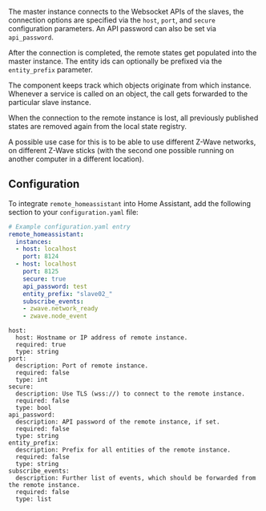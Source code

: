 The master instance connects to the Websocket APIs of the slaves, the connection options are specified via the `host`, `port`, and `secure` configuration parameters. An API password can also be set via `api_password`.

After the connection is completed, the remote states get populated into the master instance.
The entity ids can optionally be prefixed via the `entity_prefix` parameter.

The component keeps track which objects originate from which instance. Whenever a service is called on an object, the call gets forwarded to the particular slave instance.

When the connection to the remote instance is lost, all previously published states are removed again from the local state registry.

A possible use case for this is to be able to use different Z-Wave networks, on different Z-Wave sticks (with the second one possible running on another computer in a different location).

## Configuration 

To integrate `remote_homeassistant` into Home Assistant, add the following section to your `configuration.yaml` file:

```yaml
# Example configuration.yaml entry
remote_homeassistant:
  instances:
  - host: localhost
    port: 8124
  - host: localhost
    port: 8125
    secure: true
    api_password: test
    entity_prefix: "slave02_"
    subscribe_events:
    - zwave.network_ready
    - zwave.node_event
```

```
host:
  host: Hostname or IP address of remote instance.
  required: true
  type: string
port:
  description: Port of remote instance.
  required: false
  type: int
secure:
  description: Use TLS (wss://) to connect to the remote instance.
  required: false
  type: bool
api_password:
  description: API password of the remote instance, if set.
  required: false
  type: string
entity_prefix:
  description: Prefix for all entities of the remote instance.
  required: false
  type: string
subscribe_events:
  description: Further list of events, which should be forwarded from the remote instance.
  required: false
  type: list
```
